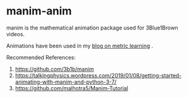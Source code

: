 # manim-anim
manim is the mathematical animation package used for 3Blue1Brown videos. 

Animations have been used in my [blog on metric learning](https://medium.com/vlgiitr/metric-learning-its-all-about-the-distance-143a199ab7a5) . 

Recommended References: 
1. https://github.com/3b1b/manim
2. https://talkingphysics.wordpress.com/2019/01/08/getting-started-animating-with-manim-and-python-3-7/
3. https://github.com/malhotra5/Manim-Tutorial
